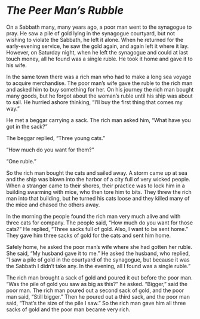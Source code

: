 # ***The Peer Man’s Rubble***



On a Sabbath many, many years ago, a poor man went to the synagogue to pray. He saw a pile of gold lying in the synagogue courtyard, but not wishing to violate the Sabbath, he left it alone. When he returned for the early-evening service, he saw the gold again, and again left it where it lay. However, on Saturday night, when he left the synagogue and could at last touch money, all he found was a single ruble. He took it home and gave it to his wife.

In the same town there was a rich man who had to make a long sea voyage to acquire merchandise. The poor man’s wife gave the ruble to the rich man and asked him to buy something for her. On his journey the rich man bought many goods, but he forgot about the woman’s ruble until his ship was about to sail. He hurried ashore thinking, “I’ll buy the first thing that comes my way.”

He met a beggar carrying a sack. The rich man asked him, “What have you got in the sack?”

The beggar replied, “Three young cats.”

“How much do you want for them?”

“One ruble.”

So the rich man bought the cats and sailed away. A storm came up at sea and the ship was blown into the harbor of a city full of very wicked people. When a stranger came to their shores, their practice was to lock him in a building swarming with mice, who then tore him to bits. They threw the rich man into that building, but he turned his cats loose and they killed many of the mice and chased the others away.

In the morning the people found the rich man very much alive and with three cats for company. The people said, “How much do you want for those cats?” He replied, “Three sacks full of gold. Also, I want to be sent home.” They gave him three sacks of gold for the cats and sent him home.

Safely home, he asked the poor man’s wife where she had gotten her ruble. She said, “My husband gave it to me.” He asked the husband, who replied, “I saw a pile of gold in the courtyard of the synagogue, but because it was the Sabbath I didn’t take any. In the evening, all I found was a single ruble.”

The rich man brought a sack of gold and poured it out before the poor man. “Was the pile of gold you saw as big as this?” he asked. “Bigger,” said the poor man. The rich man poured out a second sack of gold, and the poor man said, “Still bigger.” Then he poured out a third sack, and the poor man said, “That’s the size of the pile I saw.” So the rich man gave him all three sacks of gold and the poor man became very rich.